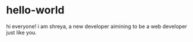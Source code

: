 # hello-world
hi everyone!
i am shreya, a new developer aimining to be a web developer just like you.
